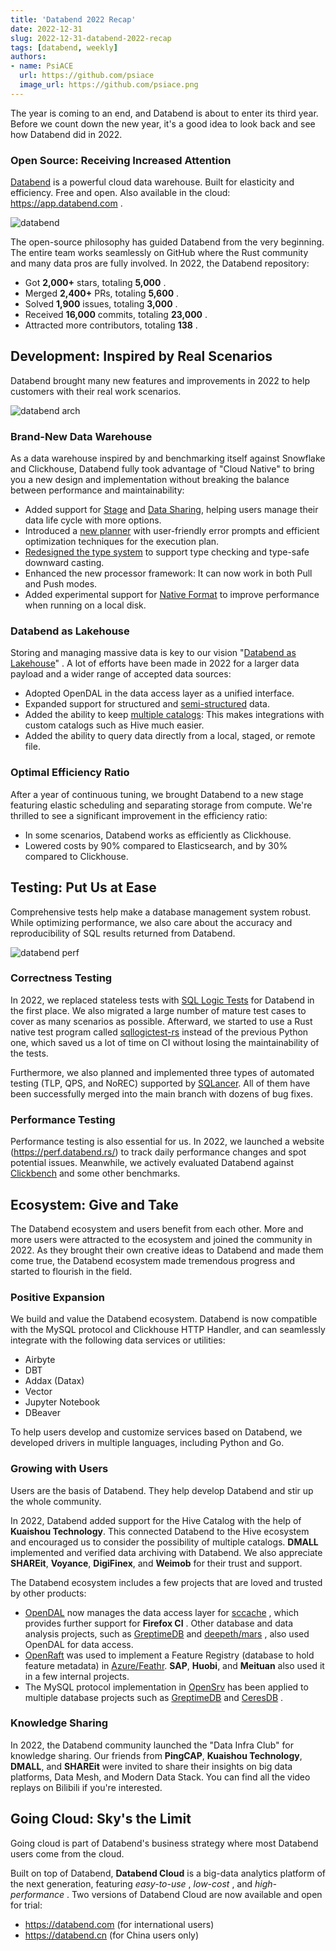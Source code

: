 ```yaml
---
title: 'Databend 2022 Recap'
date: 2022-12-31
slug: 2022-12-31-databend-2022-recap
tags: [databend, weekly]
authors:
- name: PsiACE
  url: https://github.com/psiace
  image_url: https://github.com/psiace.png
---
```


The year is coming to an end, and Databend is about to enter its third year. Before we count down the new year, it's a good idea to look back and see how Databend did in 2022.

### Open Source: Receiving Increased Attention

[Databend](https://github.com/datafuselabs/databend) is a powerful cloud data warehouse. Built for elasticity and efficiency. Free and open. Also available in the cloud: <https://app.databend.com> .

![databend](https://user-images.githubusercontent.com/172204/193307982-a286c574-80ef-41de-b52f-1b064ae7fccd.png)

The open-source philosophy has guided Databend from the very beginning. The entire team works seamlessly on GitHub where the Rust community and many data pros are fully involved. In 2022, the Databend repository:

- Got **2,000+** stars, totaling **5,000** .
- Merged **2,400+** PRs, totaling **5,600** .
- Solved **1,900** issues, totaling **3,000** .
- Received **16,000** commits, totaling **23,000** .
- Attracted more contributors, totaling **138** .


## Development: Inspired by Real Scenarios

Databend brought many new features and improvements in 2022 to help customers with their real work scenarios.

![databend arch](https://user-images.githubusercontent.com/172204/181448994-2b7c1623-6b20-4398-8917-45acca95ba90.png)

### Brand-New Data Warehouse

As a data warehouse inspired by and benchmarking itself against Snowflake and Clickhouse, Databend fully took advantage of "Cloud Native" to bring you a new design and implementation without breaking the balance between performance and maintainability:

- Added support for [Stage](https://databend.rs/doc/sql-commands/ddl/stage/) and [Data Sharing](https://databend.rs/doc/sql-commands/ddl/share/), helping users manage their data life cycle with more options.
- Introduced a [new planner](https://databend.rs/blog/new-planner) with user-friendly error prompts and efficient optimization techniques for the execution plan.
- [Redesigned the type system](https://github.com/datafuselabs/databend/discussions/5438) to support type checking and type-safe downward casting.
- Enhanced the new processor framework: It can now work in both Pull and Push modes.
- Added experimental support for [Native Format](https://github.com/sundy-li/pa) to improve performance when running on a local disk.

### Databend as Lakehouse

Storing and managing massive data is key to our vision "[Databend as Lakehouse](https://github.com/datafuselabs/databend/issues/7592)" . A lot of efforts have been made in 2022 for a larger data payload and a wider range of accepted data sources:

- Adopted OpenDAL in the data access layer as a unified interface.
- Expanded support for structured and [semi-structured](https://databend.rs/doc/contributing/rfcs/semi-structured-data-types) data.
- Added the ability to keep [multiple catalogs](https://databend.rs/doc/contributing/rfcs/multiple-catalog): This makes integrations with custom catalogs such as Hive much easier.
- Added the ability to query data directly from a local, staged, or remote file.

### Optimal Efficiency Ratio

After a year of continuous tuning, we brought Databend to a new stage featuring elastic scheduling and separating storage from compute. We're thrilled to see a significant improvement in the efficiency ratio:

- In some scenarios, Databend works as efficiently as Clickhouse.
- Lowered costs by 90% compared to Elasticsearch, and by 30% compared to Clickhouse.

## Testing: Put Us at Ease

Comprehensive tests help make a database management system robust. While optimizing performance, we also care about the accuracy and reproducibility of SQL results returned from Databend.

![databend perf](/img/blog/databend-perf.png)

### Correctness Testing

In 2022, we replaced stateless tests with [SQL Logic Tests](https://www.sqlite.org/sqllogictest/doc/trunk/about.wiki) for Databend in the first place. We also migrated a large number of mature test cases to cover as many scenarios as possible. Afterward, we started to use a Rust native test program called [sqllogictest-rs](https://github.com/risinglightdb/sqllogictest-rs) instead of the previous Python one, which saved us a lot of time on CI without losing the maintainability of the tests.

Furthermore, we also planned and implemented three types of automated testing (TLP, QPS, and NoREC) supported by [SQLancer](https://github.com/sqlancer/sqlancer). All of them have been successfully merged into the main branch with dozens of bug fixes.

### Performance Testing

Performance testing is also essential for us. In 2022, we launched a website (<https://perf.databend.rs/>) to track daily performance changes and spot potential issues. Meanwhile, we actively evaluated Databend against [Clickbench](https://benchmark.clickhouse.com/) and some other benchmarks.

## Ecosystem: Give and Take

The Databend ecosystem and users benefit from each other. More and more users were attracted to the ecosystem and joined the community in 2022. As they brought their own creative ideas to Databend and made them come true, the Databend ecosystem made tremendous progress and started to flourish in the field.

### Positive Expansion

We build and value the Databend ecosystem. Databend is now compatible with the MySQL protocol and Clickhouse HTTP Handler, and can seamlessly integrate with the following data services or utilities:

- Airbyte
- DBT
- Addax (Datax)
- Vector
- Jupyter Notebook
- DBeaver

To help users develop and customize services based on Databend, we developed drivers in multiple languages, including Python and Go.

### Growing with Users

Users are the basis of Databend. They help develop Databend and stir up the whole community.

In 2022, Databend added support for the Hive Catalog with the help of **Kuaishou Technology**. This connected Databend to the Hive ecosystem and encouraged us to consider the possibility of multiple catalogs. **DMALL** implemented and verified data archiving with Databend. We also appreciate **SHAREit**, **Voyance**, **DigiFinex**, and **Weimob** for their trust and support.

The Databend ecosystem includes a few projects that are loved and trusted by other products:

- [OpenDAL](https://github.com/datafuselabs/opendal) now manages the data access layer for [sccache](https://github.com/mozilla/sccache) , which provides further support for **Firefox CI** . Other database and data analysis projects, such as [GreptimeDB](https://github.com/GreptimeTeam/greptimedb) and [deepeth/mars](https://github.com/deepeth/mars) , also used OpenDAL for data access.
- [OpenRaft](https://github.com/datafuselabs/openraft) was used to implement a Feature Registry (database to hold feature metadata) in [Azure/Feathr](https://github.com/Azure/Feathr). **SAP**, **Huobi**, and **Meituan** also used it in a few internal projects.
- The MySQL protocol implementation in [OpenSrv](https://github.com/datafuselabs/opensrv) has been applied to multiple database projects such as [GreptimeDB](https://github.com/GreptimeTeam/greptimedb) and [CeresDB](https://github.com/CeresDB/ceresdb) .

### Knowledge Sharing

In 2022, the Databend community launched the "Data Infra Club" for knowledge sharing. Our friends from **PingCAP**, **Kuaishou Technology**, **DMALL**, and **SHAREit** were invited to share their insights on big data platforms, Data Mesh, and Modern Data Stack. You can find all the video replays on Bilibili if you're interested.

## Going Cloud: Sky's the Limit

Going cloud is part of Databend's business strategy where most Databend users come from the cloud.

Built on top of Databend, **Databend Cloud** is a big-data analytics platform of the next generation, featuring *easy-to-use* , *low-cost* , and *high-performance* . Two versions of Databend Cloud are now available and open for trial:

- <https://databend.com> (for international users)
- <https://databend.cn>  (for China users only)
